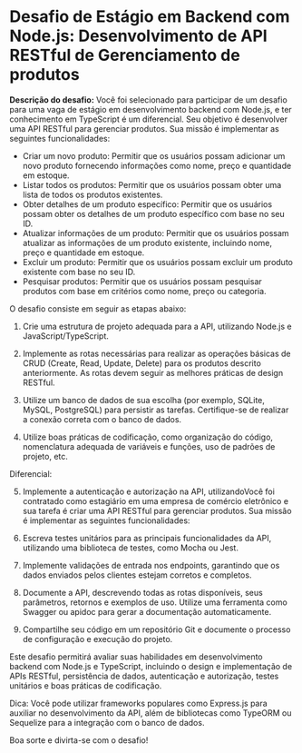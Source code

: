 # Desafio de Estágio em Backend com Node.js: Desenvolvimento de API RESTful de Gerenciamento de produtos

**Descrição do desafio:**
Você foi selecionado para participar de um desafio para uma vaga de estágio em desenvolvimento backend com Node.js, e ter conhecimento em TypeScript é um diferencial. Seu objetivo é desenvolver uma API RESTful para gerenciar produtos. Sua missão é implementar as seguintes funcionalidades:

- Criar um novo produto: Permitir que os usuários possam adicionar um novo produto fornecendo informações como nome, preço e quantidade em estoque.
- Listar todos os produtos: Permitir que os usuários possam obter uma lista de todos os produtos existentes.
- Obter detalhes de um produto específico: Permitir que os usuários possam obter os detalhes de um produto específico com base no seu ID.
- Atualizar informações de um produto: Permitir que os usuários possam atualizar as informações de um produto existente, incluindo nome, preço e quantidade em estoque.
- Excluir um produto: Permitir que os usuários possam excluir um produto existente com base no seu ID.
- Pesquisar produtos: Permitir que os usuários possam pesquisar produtos com base em critérios como nome, preço ou categoria.

O desafio consiste em seguir as etapas abaixo:

1. Crie uma estrutura de projeto adequada para a API, utilizando Node.js e JavaScript/TypeScript.

2. Implemente as rotas necessárias para realizar as operações básicas de CRUD (Create, Read, Update, Delete) para os produtos descrito anteriormente. As rotas devem seguir as melhores práticas de design RESTful.

3. Utilize um banco de dados de sua escolha (por exemplo, SQLite, MySQL, PostgreSQL) para persistir as tarefas. Certifique-se de realizar a conexão correta com o banco de dados.

4. Utilize boas práticas de codificação, como organização do código, nomenclatura adequada de variáveis e funções, uso de padrões de projeto, etc.

Diferencial:

5. Implemente a autenticação e autorização na API, utilizandoVocê foi contratado como estagiário em uma empresa de comércio eletrônico e sua tarefa é criar uma API RESTful para gerenciar produtos. Sua missão é implementar as seguintes funcionalidades:

6. Escreva testes unitários para as principais funcionalidades da API, utilizando uma biblioteca de testes, como Mocha ou Jest.

7. Implemente validações de entrada nos endpoints, garantindo que os dados enviados pelos clientes estejam corretos e completos.

8. Documente a API, descrevendo todas as rotas disponíveis, seus parâmetros, retornos e exemplos de uso. Utilize uma ferramenta como Swagger ou apidoc para gerar a documentação automaticamente.

9. Compartilhe seu código em um repositório Git e documente o processo de configuração e execução do projeto.

Este desafio permitirá avaliar suas habilidades em desenvolvimento backend com Node.js e TypeScript, incluindo o design e implementação de APIs RESTful, persistência de dados, autenticação e autorização, testes unitários e boas práticas de codificação.

Dica: Você pode utilizar frameworks populares como Express.js para auxiliar no desenvolvimento da API, além de bibliotecas como TypeORM ou Sequelize para a integração com o banco de dados.

Boa sorte e divirta-se com o desafio!
